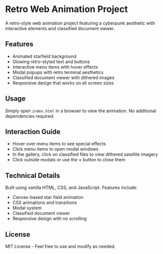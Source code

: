 # Retro Web Animation Project

A retro-style web animation project featuring a cyberpunk aesthetic with interactive elements and classified document viewer.

## Features

- Animated starfield background
- Glowing retro-styled text and buttons
- Interactive menu items with hover effects
- Modal popups with retro terminal aesthetics
- Classified document viewer with dithered images
- Responsive design that works on all screen sizes

## Usage

Simply open `index.html` in a browser to view the animation. No additional dependencies required.

## Interaction Guide

- Hover over menu items to see special effects
- Click menu items to open modal windows
- In the gallery, click on classified files to view dithered satellite imagery
- Click outside modals or use the × button to close them

## Technical Details

Built using vanilla HTML, CSS, and JavaScript. Features include:
- Canvas-based star field animation
- CSS animations and transitions
- Modal system
- Classified document viewer
- Responsive design with no scrolling

## License

MIT License - Feel free to use and modify as needed. 